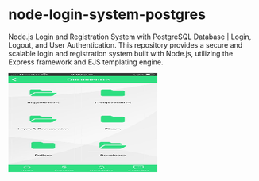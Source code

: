 # node-login-system-postgres
Node.js Login and Registration System with PostgreSQL Database | Login, Logout, and User Authentication. This repository provides a secure and scalable login and registration system built with Node.js, utilizing the Express framework and EJS templating engine. 


<img src="documentos.png" alt="Ejemplo del módulo de documentos" width="300" height="200">

